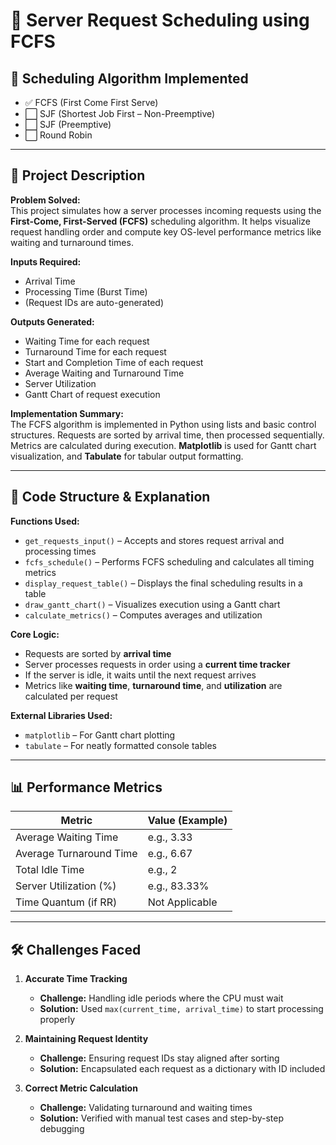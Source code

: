 
# 🧠 Server Request Scheduling using FCFS

## 🔧 Scheduling Algorithm Implemented

- ✅ FCFS (First Come First Serve)  
- ⬜ SJF (Shortest Job First – Non-Preemptive)  
- ⬜ SJF (Preemptive)  
- ⬜ Round Robin  

---

## 📄 Project Description

**Problem Solved:**  
This project simulates how a server processes incoming requests using the **First-Come, First-Served (FCFS)** scheduling algorithm. It helps visualize request handling order and compute key OS-level performance metrics like waiting and turnaround times.

**Inputs Required:**  
- Arrival Time  
- Processing Time (Burst Time)  
- (Request IDs are auto-generated)

**Outputs Generated:**  
- Waiting Time for each request  
- Turnaround Time for each request  
- Start and Completion Time of each request  
- Average Waiting and Turnaround Time  
- Server Utilization  
- Gantt Chart of request execution

**Implementation Summary:**  
The FCFS algorithm is implemented in Python using lists and basic control structures. Requests are sorted by arrival time, then processed sequentially. Metrics are calculated during execution. **Matplotlib** is used for Gantt chart visualization, and **Tabulate** for tabular output formatting.

---

## 🧾 Code Structure & Explanation

**Functions Used:**

- `get_requests_input()` – Accepts and stores request arrival and processing times  
- `fcfs_schedule()` – Performs FCFS scheduling and calculates all timing metrics  
- `display_request_table()` – Displays the final scheduling results in a table  
- `draw_gantt_chart()` – Visualizes execution using a Gantt chart  
- `calculate_metrics()` – Computes averages and utilization  

**Core Logic:**

- Requests are sorted by **arrival time**  
- Server processes requests in order using a **current time tracker**  
- If the server is idle, it waits until the next request arrives  
- Metrics like **waiting time**, **turnaround time**, and **utilization** are calculated per request  

**External Libraries Used:**

- `matplotlib` – For Gantt chart plotting  
- `tabulate` – For neatly formatted console tables  

---

## 📊 Performance Metrics

| Metric                    | Value (Example) |
|--------------------------|-----------------|
| Average Waiting Time     | e.g., 3.33       |
| Average Turnaround Time  | e.g., 6.67       |
| Total Idle Time          | e.g., 2          |
| Server Utilization (%)   | e.g., 83.33%     |
| Time Quantum (if RR)     | Not Applicable  |

---

## 🛠 Challenges Faced

1. **Accurate Time Tracking**  
   - **Challenge:** Handling idle periods where the CPU must wait  
   - **Solution:** Used `max(current_time, arrival_time)` to start processing properly  

2. **Maintaining Request Identity**  
   - **Challenge:** Ensuring request IDs stay aligned after sorting  
   - **Solution:** Encapsulated each request as a dictionary with ID included  

3. **Correct Metric Calculation**  
   - **Challenge:** Validating turnaround and waiting times  
   - **Solution:** Verified with manual test cases and step-by-step debugging  
